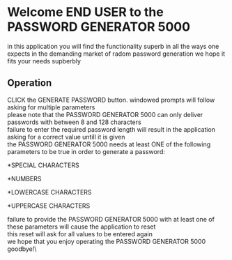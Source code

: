 # Welcome END USER to the PASSWORD GENERATOR 5000

in this application you will find the functionality superb in all the ways one expects in the demanding market of radom password generation we hope it fits your needs supberbly

## Operation
 CLICK the GENERATE PASSWORD button. windowed prompts will follow asking for multiple parameters\
 please note that the PASSWORD GENERATOR 5000 can only deliver passwords with between 8 and 128 characters\
 failure to enter the required password length will result in the application asking for a correct value untill it is given\
 the PASSWORD GENERATOR 5000 needs at least ONE of the following parameters to be true in order to generate a password:
 
 *SPECIAL CHARACTERS
 
 *NUMBERS
 
 *LOWERCASE CHARACTERS
 
 *UPPERCASE CHARACTERS
 
 failure to provide the PASSWORD GENERATOR 5000 with at least one of these parameters will cause the application to reset\
 this reset will ask for all values to be entered again\
 we hope that you enjoy operating the PASSWORD GENERATOR 5000\
 goodbye!\

